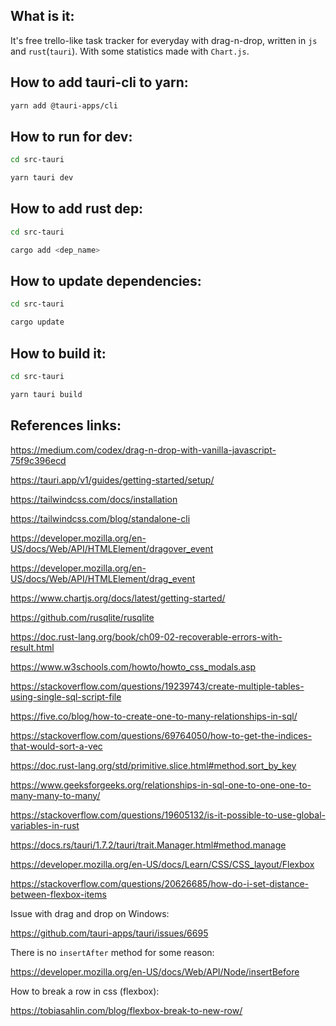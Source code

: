 ## What is it:

It's free trello-like task tracker for everyday with drag-n-drop,
written in `js` and `rust`(`tauri`). With some statistics made with `Chart.js`.

## How to add tauri-cli to yarn:

```sh
yarn add @tauri-apps/cli
```

## How to run for dev:

```bash
cd src-tauri
```

```bash
yarn tauri dev
```

## How to add rust dep:

```bash
cd src-tauri
```

```bash
cargo add <dep_name>
```

## How to update dependencies:

```sh
cd src-tauri
```

```sh
cargo update
```

## How to build it:

```sh
cd src-tauri
```

```bash
yarn tauri build
```

## References links:

https://medium.com/codex/drag-n-drop-with-vanilla-javascript-75f9c396ecd

https://tauri.app/v1/guides/getting-started/setup/

https://tailwindcss.com/docs/installation

https://tailwindcss.com/blog/standalone-cli

https://developer.mozilla.org/en-US/docs/Web/API/HTMLElement/dragover_event

https://developer.mozilla.org/en-US/docs/Web/API/HTMLElement/drag_event

https://www.chartjs.org/docs/latest/getting-started/

https://github.com/rusqlite/rusqlite

https://doc.rust-lang.org/book/ch09-02-recoverable-errors-with-result.html

https://www.w3schools.com/howto/howto_css_modals.asp

https://stackoverflow.com/questions/19239743/create-multiple-tables-using-single-sql-script-file

https://five.co/blog/how-to-create-one-to-many-relationships-in-sql/

https://stackoverflow.com/questions/69764050/how-to-get-the-indices-that-would-sort-a-vec

https://doc.rust-lang.org/std/primitive.slice.html#method.sort_by_key

https://www.geeksforgeeks.org/relationships-in-sql-one-to-one-one-to-many-many-to-many/

https://stackoverflow.com/questions/19605132/is-it-possible-to-use-global-variables-in-rust

https://docs.rs/tauri/1.7.2/tauri/trait.Manager.html#method.manage

https://developer.mozilla.org/en-US/docs/Learn/CSS/CSS_layout/Flexbox

https://stackoverflow.com/questions/20626685/how-do-i-set-distance-between-flexbox-items

Issue with drag and drop on Windows:

https://github.com/tauri-apps/tauri/issues/6695

There is no `insertAfter` method for some reason:

https://developer.mozilla.org/en-US/docs/Web/API/Node/insertBefore

How to break a row in css (flexbox):

https://tobiasahlin.com/blog/flexbox-break-to-new-row/
